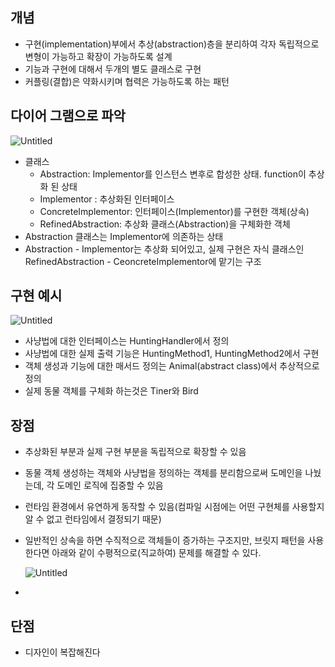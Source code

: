 ## 개념

- 구현(implementation)부에서 추상(abstraction)층을 분리하여 각자 독립적으로 변형이 가능하고 확장이 가능하도록 설계
- 기능과 구현에 대해서 두개의 별도 클래스로 구현
- 커플링(결합)은 약화시키며 협력은 가능하도록 하는 패턴

## 다이어 그램으로 파악

![Untitled](https://s3-us-west-2.amazonaws.com/secure.notion-static.com/891dd707-d51e-468e-bb1b-14b291e32de2/Untitled.png)

- 클래스
    - Abstraction: Implementor를 인스턴스 변후로 합성한 상태. function이 추상화 된 상태
    - Implementor : 추상화된 인터페이스
    - ConcreteImplementor: 인터페이스(Implementor)를 구현한 객체(상속)
    - RefinedAbstraction: 추상화 클래스(Abstraction)을 구체화한 객체
- Abstraction 클래스는 Implementor에 의존하는 상태
- Abstraction - Implementor는 추상화 되어있고, 실제 구현은 자식 클래스인 RefinedAbstraction - CeoncreteImplementor에 맡기는 구조

## 구현 예시

![Untitled](https://s3-us-west-2.amazonaws.com/secure.notion-static.com/c2a80479-91d5-4db5-b8fe-6e4029a29926/Untitled.png)

- 사냥법에 대한 인터페이스는 HuntingHandler에서 정의
- 사냥법에 대한 실제 출력 기능은 HuntingMethod1, HuntingMethod2에서 구현
- 객체 생성과 기능에 대한 매서드 정의는 Animal(abstract class)에서 추상적으로 정의
- 실제 동물 객체를 구체화 하는것은 Tiner와 Bird

## 장점

- 추상화된 부분과 실제 구현 부분을 독립적으로 확장할 수 있음
- 동물 객체 생성하는 객체와 사냥법을 정의하는 객체를 분리함으로써 도메인을 나눴는데, 각 도메인 로직에 집중할 수 있음
- 런타임 환경에서 유연하게 동작할 수 있음(컴파일 시점에는 어떤 구현체를 사용할지 알 수 없고 런타임에서 결정되기 때문)
- 일반적인 상속을 하면 수직적으로 객체들이 증가하는 구조지만, 브릿지 패턴을 사용한다면 아래와 같이 수평적으로(직교하여) 문제를 해결할 수 있다.

  ![Untitled](https://s3-us-west-2.amazonaws.com/secure.notion-static.com/3cd44e2f-5829-4936-b234-135e39eb9ead/Untitled.png)

-

## 단점

- 디자인이 복잡해진다